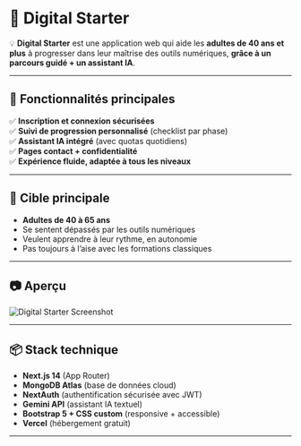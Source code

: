# 🧠 Digital Starter

💡 **Digital Starter** est une application web qui aide les **adultes de 40 ans et plus** à progresser dans leur maîtrise des outils numériques, **grâce à un parcours guidé + un assistant IA**.

---

## 🚀 Fonctionnalités principales

✅ **Inscription et connexion sécurisées**  
✅ **Suivi de progression personnalisé** (checklist par phase)  
✅ **Assistant IA intégré** (avec quotas quotidiens)  
✅ **Pages contact + confidentialité**  
✅ **Expérience fluide, adaptée à tous les niveaux**  

---

## 👥 Cible principale

- **Adultes de 40 à 65 ans**
- Se sentent dépassés par les outils numériques
- Veulent apprendre à leur rythme, en autonomie
- Pas toujours à l’aise avec les formations classiques

---

## 📷 Aperçu

![Digital Starter Screenshot](public/preview.jpg)

---

## 📦 Stack technique

- **Next.js 14** (App Router)
- **MongoDB Atlas** (base de données cloud)
- **NextAuth** (authentification sécurisée avec JWT)
- **Gemini API** (assistant IA textuel)
- **Bootstrap 5 + CSS custom** (responsive + accessible)
- **Vercel** (hébergement gratuit)

---